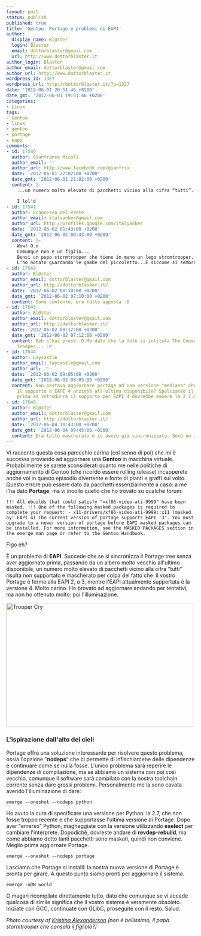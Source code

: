 ```yaml
---
layout: post
status: publish
published: true
title: 'Gentoo: Portage e problemi di EAPI'
author:
  display_name: Bl@ster
  login: Blaster
  email: dottorblaster@gmail.com
  url: http://www.dottorblaster.it
author_login: Blaster
author_email: dottorblaster@gmail.com
author_url: http://www.dottorblaster.it
wordpress_id: 1327
wordpress_url: http://dottorblaster.it/?p=1327
date: '2012-06-01 20:51:46 +0200'
date_gmt: '2012-06-01 19:51:46 +0200'
categories:
- Linux
tags:
- Gentoo
- linux
- gentoo
- portage
- eapi
comments:
- id: 17540
  author: Gianfranco Micoli
  author_email: ''
  author_url: http://www.facebook.com/gianfrix
  date: '2012-06-01 22:02:00 +0200'
  date_gmt: '2012-06-01 21:02:00 +0200'
  content: |-
    ...un numero molto elevato di pacchetti vicino alla cifra “tutti”...

    I lol'd
- id: 17541
  author: Francesco Del Prete
  author_email: italyanker@gmail.com
  author_url: http://profiles.google.com/italyanker
  date: '2012-06-02 01:43:00 +0200'
  date_gmt: '2012-06-02 00:43:00 +0200'
  content: |-
    Wow! O.o
    Comunque non è un figlio...
    Bensì un pupo stormtrooper che tiene in mano un lego stromtrooper...
    L'ho notato guardando le gambe del piccoletto...E siccome si sembrava improbabile che esistesse una roba del genere a grandezza 1/4 d'uomo ho ritenuto che anche il big boy fosse un pupazzo...
- id: 17542
  author: Bl@ster
  author_email: dottorblaster@gmail.com
  author_url: http://dottorblaster.it/
  date: '2012-06-02 08:10:00 +0200'
  date_gmt: '2012-06-02 07:10:00 +0200'
  content: Sono contento, era fatto apposta :D
- id: 17543
  author: Bl@ster
  author_email: dottorblaster@gmail.com
  author_url: http://dottorblaster.it/
  date: '2012-06-02 08:12:00 +0200'
  date_gmt: '2012-06-02 07:12:00 +0200'
  content: Beh c'hai preso :D Ma dato che la foto si intitola The Consolation of a
    Trooper... :P
- id: 17544
  author: Laycastle
  author_email: laycastle@gmail.com
  author_url: ''
  date: '2012-06-02 09:05:00 +0200'
  date_gmt: '2012-06-02 08:05:00 +0200'
  content: Non bastava aggiornare portage ad una versione "mediana" che avesse già
    il supporto a EAPI 4 anziché all'ultima disponibile? Spulciando il changelog la
    prima ad introdurre il supporto per EAPI 4 dovrebbe essere la 2.1.9.27.
- id: 17548
  author: Bl@ster
  author_email: dottorblaster@gmail.com
  author_url: http://dottorblaster.it/
  date: '2012-06-04 10:43:00 +0200'
  date_gmt: '2012-06-04 09:43:00 +0200'
  content: Era tutto mascherato e io avevo già sincronizzato. Sono un idiota :D
---
```

<p>Vi racconto questa cosa parecchio carina (col senno di poi) che mi è successa provando ad aggiornare una <strong>Gentoo</strong> in macchina virtuale. Probabilmente se sarete sconsiderati quanto me nelle politiche di aggiornamento di Gentoo (che ricordo essere rolling release) incapperete anche voi in questo episodio divertente e fonte di pianti e graffi sul volto. Questo errore può essere dato da pacchetti essenzialmente a caso: a me l'ha dato <strong>Portage</strong>, ma vi incollo quello che ho trovato su qualche forum:</p>
<p><code>!!! All ebuilds that could satisfy "=xf86-video-ati-9999" have been masked. !!! One of the following masked packages is required to complete your request: - x11-drivers/xf86-video-ati-9999::x11 (masked by: EAPI 4) The current version of portage supports EAPI '3'. You must upgrade to a newer version of portage before EAPI masked packages can be installed. For more information, see the MASKED PACKAGES section in the emerge man page or refer to the Gentoo Handbook.</code></p>
<p>Figo eh?</p>
<p>È un problema di <strong>EAPI</strong>. Succede che se si sincronizza il Portage tree senza aver aggiornato prima, passando da un albero molto vecchio all'ultimo disponibile, un numero molto elevato di pacchetti vicino alla cifra "tutti" risulta non supportato e mascherato per colpa del fatto che  il vostro Portage è fermo alla EAPI 2, o 3, mentre l'EAPI attualmente supportata è la versione 4. Molto carino. Ho provato ad aggiornare andando per tentativi, ma non ho ottenuto molto: poi l'illuminazione.</p>
<p><img class="aligncenter" title="Trooper Cry" src="http://farm7.staticflickr.com/6120/6405474963_fe13625166.jpg" alt="Trooper Cry" width="500" height="331" /></p>
<h3>L'ispirazione dall'alto dei cieli</h3>
<p>Portage offre una soluzione interessante per risolvere questo problema, ossia l'opzione "<strong>nodeps</strong>" che ci permette di infischiarcene delle dipendenze e continuare come se nulla fosse. L'unico problema sarà reperire le dipendenze di compilazione, ma se abbiamo un sistema non poi così vecchio, comunque il software sarà compilato con la nostra toolchain corrente senza dare grossi problemi. Personalmente me la sono cavata avendo l'illuminazione di dare:</p>
<p><code>emerge --oneshot --nodeps python</code></p>
<p>Ho avuto la cura di specificare una versione per Python: la 2.7, che non fosse troppo recente e che supportasse l'ultima versione di Portage. Dopo aver "emerso" Python, magheggiate con la versione utilizzando <strong>eselect</strong> per cambiare l'interprete. Dopodichè, dovreste andare di <strong>revdep-rebuild</strong>, ma come abbiamo detto tanti pacchetti sono maskati, quindi non conviene. Meglio prima aggiornare Portage.</p>
<p><code>emerge --oneshot --nodeps portage</code></p>
<p>Lasciamo che Portage si installi: la nostra nuova versione di Portage è pronta per girare. A questo punto siamo pronti per aggiornare il sistema.</p>
<p><code>emerge -uDN world</code></p>
<p>O magari ricompilate direttamente tutto, dato che comunque se vi accade qualcosa di simile significa che il vostro sistema è veramente obsoleto. Iniziate con GCC, continuate con GLibC, proseguite con il resto. Salud.</p>
<p><em>Photo courtesy of <a href="http://www.flickr.com/photos/kalexanderson/6405474963/in/photostream/">Kristina Alexanderson</a> (non è bellissimo, il papà stormtrooper che consola il figliolo?)</em></p>
